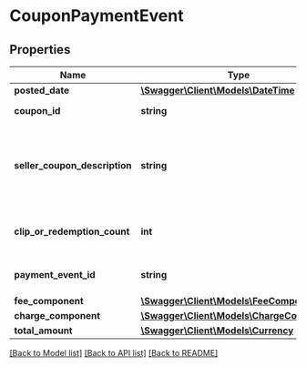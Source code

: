 # CouponPaymentEvent

## Properties
Name | Type | Description | Notes
------------ | ------------- | ------------- | -------------
**posted_date** | [**\Swagger\Client\Models\\DateTime**](\DateTime.md) |  | [optional] 
**coupon_id** | **string** | A coupon identifier. | [optional] 
**seller_coupon_description** | **string** | The description provided by the seller when they created the coupon. | [optional] 
**clip_or_redemption_count** | **int** | The number of coupon clips or redemptions. | [optional] 
**payment_event_id** | **string** | A payment event identifier. | [optional] 
**fee_component** | [**\Swagger\Client\Models\FeeComponent**](FeeComponent.md) |  | [optional] 
**charge_component** | [**\Swagger\Client\Models\ChargeComponent**](ChargeComponent.md) |  | [optional] 
**total_amount** | [**\Swagger\Client\Models\Currency**](Currency.md) |  | [optional] 

[[Back to Model list]](../../README.md#documentation-for-models) [[Back to API list]](../../README.md#documentation-for-api-endpoints) [[Back to README]](../../README.md)

